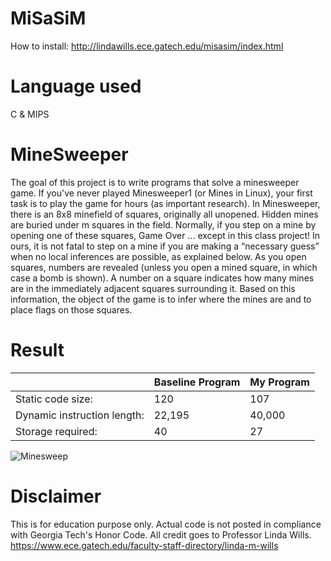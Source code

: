 # MiSaSiM
How to install: http://lindawills.ece.gatech.edu/misasim/index.html

# Language used
C & MIPS

# MineSweeper
The goal of this project is to write programs that solve a minesweeper game. If you've never
played Minesweeper1 (or Mines in Linux), your first task is to play the game for hours (as
important research). In Minesweeper, there is an 8x8 minefield of squares, originally all
unopened. Hidden mines are buried under m squares in the field. Normally, if you step on a
mine by opening one of these squares, Game Over ... except in this class project! In ours, it is
not fatal to step on a mine if you are making a “necessary guess” when no local inferences are
possible, as explained below. As you open squares, numbers are revealed (unless you open a
mined square, in which case a bomb is shown). A number on a square indicates how many mines
are in the immediately adjacent squares surrounding it. Based on this information, the object of
the game is to infer where the mines are and to place flags on those squares.

# Result

|| Baseline Program | My Program |
| --- | --- | --- |
| Static code size: | 120 | 107 |
| Dynamic instruction length: | 22,195 | 40,000 |
| Storage required: | 40 | 27 |

![Minesweep](https://user-images.githubusercontent.com/32786111/64939954-a46ac000-d830-11e9-9c95-9a1924e05843.JPG)

# Disclaimer
This is for education purpose only. Actual code is not posted in compliance with Georgia Tech's Honor Code. All credit goes to Professor Linda Wills. https://www.ece.gatech.edu/faculty-staff-directory/linda-m-wills
